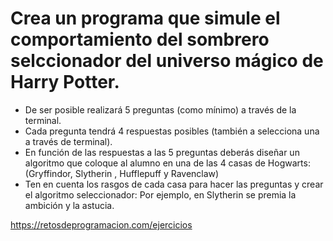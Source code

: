 # Crea un programa que simule el comportamiento del sombrero selccionador del universo mágico de Harry Potter.

-   De ser posible realizará 5 preguntas (como mínimo) a través de la terminal.
-   Cada pregunta tendrá 4 respuestas posibles (también a selecciona una a través de terminal).
-   En función de las respuestas a las 5 preguntas deberás diseñar un algoritmo que
    coloque al alumno en una de las 4 casas de Hogwarts:
    (Gryffindor, Slytherin , Hufflepuff y Ravenclaw)
-   Ten en cuenta los rasgos de cada casa para hacer las preguntas
    y crear el algoritmo seleccionador:
    Por ejemplo, en Slytherin se premia la ambición y la astucia.

https://retosdeprogramacion.com/ejercicios
